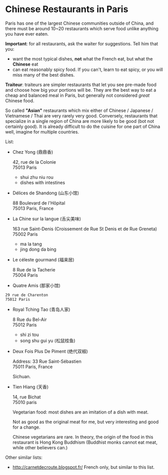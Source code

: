 # Chinese Restaurants in Paris

Paris has one of the largest Chinese communities outside of China, and there must be around 10~20 restaurants which serve food unlike anything you have ever eaten.

**Important**: for all restaurants, ask the waiter for suggestions. Tell him that you:

- want the most typical dishes, **not** what the French eat, but what the **Chinese** eat
- can eat reasonably spicy food. If you can't, learn to eat spicy, or you will miss many of the best dishes.

**Traiteur**: traiteurs are simpler restaurants that let you see pre-made food and choose how big your portions will be. They are the best way to eat a cheap and balanced meal in Paris, but generally not considered *great* Chinese food.

So called **"Asian"** restaurants which mix either of Chinese / Japanese / Vietnamese / Thai are very rarely very good. Conversely, restaurants that specialize in a single region of China are more likely to be good (bot not certainly good). It is already difficult to do the cuisine for one part of China well, imagine for multiple countries.

List:

-   Chez Yong (鼎鼎香)

    42, rue de la Colonie  
    75013 Paris

    - shui zhu niu rou
    - dishes with intestines

-   Délices de Shandong (山东小馆)

    88 Boulevard de l'Hôpital  
    75013 Paris, France

-   La Chine sur la langue (舌尖美味)

    163 rue Saint-Denis (Croissement de Rue St Denis et de Rue Greneta)  
    75002 Paris

    - ma la tang
    - jing dong da bing

-   Le céleste gourmand (福来居)

    8 Rue de la Tacherie  
    75004 Paris

-    Quatre Amis (那家小馆)

    29 rue de Charenton  
    75012 Paris

-   Royal Tching Tao (青岛人家)

    8 Rue du Bel-Air  
    75012 Paris

    - shi zi tou
    - song shu gui yu (松鼠桂鱼)

-   Deux Fois Plus De Piment (绝代双椒)

    Address: 33 Rue Saint-Sébastien  
    75011 Paris, France

    Sichuan.

-   Tien Hiang (天香)

    14, rue Bichat  
    75010 paris

    Vegetarian food: most dishes are an imitation of a dish with meat.

    Not as good as the original meat for me, but very interesting and good for a change.

    Chinese vegetarians are rare. In theory, the origin of the food in this restaurant is Hong Kong Buddhism (Buddhist monks cannot eat meat, while other believers can.)

Other similar lists:

- <http://carnetdecroute.blogspot.fr/> French only, but similar to this list.
